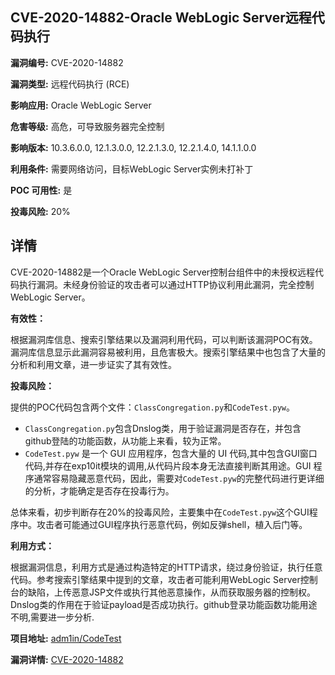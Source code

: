 ## CVE-2020-14882-Oracle WebLogic Server远程代码执行

**漏洞编号:** CVE-2020-14882

**漏洞类型:** 远程代码执行 (RCE)

**影响应用:** Oracle WebLogic Server

**危害等级:** 高危，可导致服务器完全控制

**影响版本:** 10.3.6.0.0, 12.1.3.0.0, 12.2.1.3.0, 12.2.1.4.0, 14.1.1.0.0

**利用条件:** 需要网络访问，目标WebLogic Server实例未打补丁

**POC 可用性:** 是

**投毒风险:** 20%

## 详情

CVE-2020-14882是一个Oracle WebLogic Server控制台组件中的未授权远程代码执行漏洞。未经身份验证的攻击者可以通过HTTP协议利用此漏洞，完全控制WebLogic Server。

**有效性：**

根据漏洞库信息、搜索引擎结果以及漏洞利用代码，可以判断该漏洞POC有效。漏洞库信息显示此漏洞容易被利用，且危害极大。搜索引擎结果中也包含了大量的分析和利用文章，进一步证实了其有效性。

**投毒风险：**

提供的POC代码包含两个文件：`ClassCongregation.py`和`CodeTest.pyw`。

*   `ClassCongregation.py`包含Dnslog类，用于验证漏洞是否存在，并包含github登陆的功能函数，从功能上来看，较为正常。
*   `CodeTest.pyw` 是一个 GUI 应用程序，包含大量的 UI 代码,其中包含GUI窗口代码,并存在exp10it模块的调用,从代码片段本身无法直接判断其用途。GUI 程序通常容易隐藏恶意代码，因此，需要对`CodeTest.pyw`的完整代码进行更详细的分析，才能确定是否存在投毒行为。

总体来看，初步判断存在20%的投毒风险，主要集中在`CodeTest.pyw`这个GUI程序中。攻击者可能通过GUI程序执行恶意代码，例如反弹shell，植入后门等。

**利用方式：**

根据漏洞信息，利用方式是通过构造特定的HTTP请求，绕过身份验证，执行任意代码。参考搜索引擎结果中提到的文章，攻击者可能利用WebLogic Server控制台的缺陷，上传恶意JSP文件或执行其他恶意操作，从而获取服务器的控制权。Dnslog类的作用在于验证payload是否成功执行。github登录功能函数功能用途不明,需要进一步分析.

**项目地址:** [adm1in/CodeTest](https://github.com/adm1in/CodeTest)

**漏洞详情:** [CVE-2020-14882](https://nvd.nist.gov/vuln/detail/CVE-2020-14882)